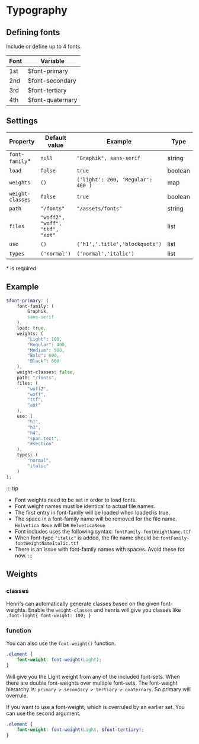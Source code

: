 # Typography

## Defining fonts

Include or define up to 4 fonts.

| Font | Variable         |
| ---- | ---------------- |
| 1st  | $font-primary    |
| 2nd  | $font-secondary  |
| 3rd  | $font-tertiary   |
| 4th  | $font-quaternary |

## Settings

| Property         | Default value                   | Example                           | Type    |
| ---------------- | ------------------------------- | --------------------------------- | ------- |
| `font-family`\*  | `null`                          | `"Graphik", sans-serif`           | string  |
| `load`           | `false`                         | `true`                            | boolean |
| `weights`        | `()`                            | `('light': 200, 'Regular': 400 )` | map     |
| `weight-classes` | `false`                         | `true`                            | boolean |
| `path`           | `"/fonts"`                      | `"/assets/fonts"`                 | string  |
| `files`          | `"woff2", "woff", "ttf", "eot"` |                                   | list    |
| `use`            | `()`                            | `('h1','.title','blockquote')`    | list    |
| `types`          | `('normal')`                    | `('normal','italic')`             | list    |

\* is required

## Example

```scss
$font-primary: (
	font-family: (
		Graphik,
		sans-serif
	),
	load: true,
	weights: (
		"Light": 100,
		"Regular": 400,
		"Medium": 500,
		"Bold": 600,
		"Black": 800
	),
	weight-classes: false,
	path: "/fonts",
	files: (
		"woff2",
		"woff",
		"ttf",
		"eot"
	),
	use: (
		"h1",
		"h3",
		"h4",
		"span.text",
		"#section"
	),
	types: (
		"normal",
		"italic"
	)
);
```

::: tip

- Font weights need to be set in order to load fonts.
- Font weight names must be identical to actual file names.
- The first entry in font-family will be loaded when loaded is true.
- The space in a font-family name will be removed for the file name. `Helvetica Neue` will be `HelveticaNeue`
- Font includes uses the following syntax: `fontFamily-fontWeightName.ttf`
- When font-type `"italic"` is added, the file name should be `fontFamily-fontWeightNameItalic.ttf`
- There is an issue with font-family names with spaces. Avoid these for now.
  :::

## Weights

### classes

Henri's can automatically generate classes based on the given font-weights. Enable the `weight-classes` and henris will give you classes like `.font-light{ font-weight: 100; }`

### function

You can also use the `font-weight()` function.

```scss
.element {
	font-weight: font-weight(Light);
}
```

Will give you the Light weight from any of the included font-sets. When there are double font-weights over multiple font-sets. The font-weight hierarchy is: `primary > secondary > tertiary > quaternary`. So primary will overrule.

If you want to use a font-weight, which is overruled by an earlier set. You can use the second argument.

```scss
.element {
	font-weight: font-weight(Light, $font-tertiary);
}
```
